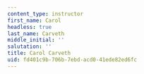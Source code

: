 ```yaml
---
content_type: instructor
first_name: Carol
headless: true
last_name: Carveth
middle_initial: ''
salutation: ''
title: Carol Carveth
uid: fd401c9b-706b-7ebd-acd0-41ede82ed6fc
---
```

